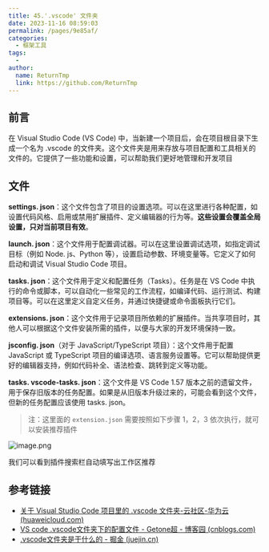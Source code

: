 ```yaml
---
title: 45.'.vscode' 文件夹
date: 2023-11-16 08:59:03
permalink: /pages/9e85af/
categories:
  - 框架工具
tags:
  - 
author: 
  name: ReturnTmp
  link: https://github.com/ReturnTmp
---
```


## 前言

在 Visual Studio Code (VS Code) 中，当新建一个项目后，会在项目根目录下生成一个名为 .vscode 的文件夹。这个文件夹是用来存放与项目配置和工具相关的文件的。它提供了一些功能和设置，可以帮助我们更好地管理和开发项目




## 文件

**settings. json**：这个文件包含了项目的设置选项。可以在这里进行各种配置，如设置代码风格、启用或禁用扩展插件、定义编辑器的行为等。**这些设置会覆盖全局设置，只对当前项目有效**。

**launch. json**：这个文件用于配置调试器。可以在这里设置调试选项，如指定调试目标（例如 Node. js、Python 等），设置启动参数、环境变量等。它定义了如何启动和调试 Visual Studio Code 项目。

**tasks. json**：这个文件用于定义和配置任务（Tasks）。任务是在 VS Code 中执行的命令或脚本，可以自动化一些常见的工作流程，如编译代码、运行测试、构建项目等。可以在这里定义自定义任务，并通过快捷键或命令面板执行它们。

**extensions. json**：这个文件用于记录项目所依赖的扩展插件。当共享项目时，其他人可以根据这个文件安装所需的插件，以便与大家的开发环境保持一致。

**jsconfig. json**（对于 JavaScript/TypeScript 项目）：这个文件用于配置 JavaScript 或 TypeScript 项目的编译选项、语言服务设置等。它可以帮助提供更好的编辑器支持，例如代码补全、语法检查、跳转到定义等功能。

**tasks. vscode-tasks. json**：这个文件是 VS Code 1.57 版本之前的遗留文件，用于保存旧版本的任务配置。如果是从旧版本升级过来的，可能会看到这个文件，但新的任务配置应该使用 tasks. json。

> 注：这里面的 `extension.json` 需要按照如下步骤 1，2，3 依次执行，就可以安装推荐插件

![image.png](https://cdn.jsdelivr.net/gh/Returntmp/blog-image@main/blog/202311160921568.png)


我们可以看到插件搜索栏自动填写出工作区推荐



## 参考链接

- [关于 Visual Studio Code 项目里的 .vscode 文件夹-云社区-华为云 (huaweicloud.com)](https://bbs.huaweicloud.com/blogs/405704)
- [VS code .vscode文件夹下的配置文件 - Getone超 - 博客园 (cnblogs.com)](https://www.cnblogs.com/getonechao/p/14553003.html)
- [.vscode文件夹是干什么的 - 掘金 (juejin.cn)](https://juejin.cn/post/7189508014859092028)


